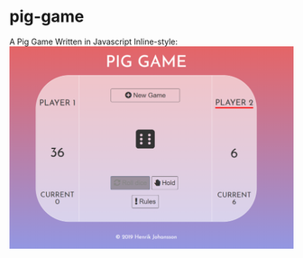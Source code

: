 # pig-game
A Pig Game Written in Javascript
Inline-style: 
![alt text](https://github.com/Henrik-Johansson1980/pig-game/blob/master/preview.png "Pig Game")
